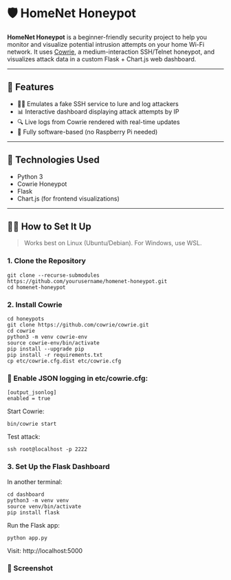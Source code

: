 # 🛡️ HomeNet Honeypot

**HomeNet Honeypot** is a beginner-friendly security project to help you monitor and visualize potential intrusion attempts on your home Wi-Fi network. It uses [Cowrie](https://github.com/cowrie/cowrie), a medium-interaction SSH/Telnet honeypot, and visualizes attack data in a custom Flask + Chart.js web dashboard.

---

## 🚀 Features

- 🕵️‍♂️ Emulates a fake SSH service to lure and log attackers
- 📊 Interactive dashboard displaying attack attempts by IP
- 🔍 Live logs from Cowrie rendered with real-time updates
- 🧰 Fully software-based (no Raspberry Pi needed)

---

## 🧠 Technologies Used

- Python 3
- Cowrie Honeypot
- Flask
- Chart.js (for frontend visualizations)

---

## 🧑‍💻 How to Set It Up

> Works best on Linux (Ubuntu/Debian). For Windows, use WSL.

### 1. Clone the Repository

```
git clone --recurse-submodules https://github.com/yourusername/homenet-honeypot.git
cd homenet-honeypot
```

### 2. Install Cowrie

```
cd honeypots
git clone https://github.com/cowrie/cowrie.git
cd cowrie
python3 -m venv cowrie-env
source cowrie-env/bin/activate
pip install --upgrade pip
pip install -r requirements.txt
cp etc/cowrie.cfg.dist etc/cowrie.cfg
```

### 🔧 Enable JSON logging in etc/cowrie.cfg:

```
[output_jsonlog]
enabled = true
```

Start Cowrie:

```
bin/cowrie start
```

Test attack:

```
ssh root@localhost -p 2222
```

### 3. Set Up the Flask Dashboard

In another terminal:

```
cd dashboard
python3 -m venv venv
source venv/bin/activate
pip install flask
```

Run the Flask app:

```
python app.py
```

Visit: http://localhost:5000

### 📸 Screenshot
